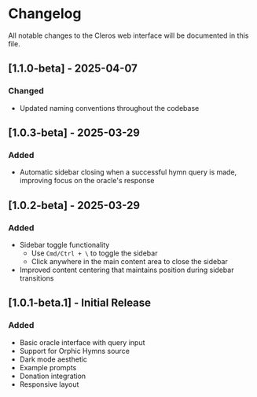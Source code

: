 # Changelog

All notable changes to the Cleros web interface will be documented in this file.

## [1.1.0-beta] - 2025-04-07

### Changed
- Updated naming conventions throughout the codebase

## [1.0.3-beta] - 2025-03-29

### Added
- Automatic sidebar closing when a successful hymn query is made, improving focus on the oracle's response

## [1.0.2-beta] - 2025-03-29

### Added
- Sidebar toggle functionality
  - Use `Cmd/Ctrl + \` to toggle the sidebar
  - Click anywhere in the main content area to close the sidebar
- Improved content centering that maintains position during sidebar transitions

## [1.0.1-beta.1] - Initial Release

### Added
- Basic oracle interface with query input
- Support for Orphic Hymns source
- Dark mode aesthetic
- Example prompts
- Donation integration
- Responsive layout 